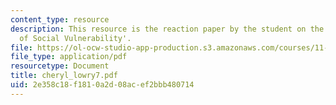 ```yaml
---
content_type: resource
description: This resource is the reaction paper by the student on the topic 'Patterns
  of Social Vulnerability'.
file: https://ol-ocw-studio-app-production.s3.amazonaws.com/courses/11-941-disaster-vulnerability-and-resilience-spring-2005/2e358c18f1810a2d08acef2bbb480714_cheryl_lowry7.pdf
file_type: application/pdf
resourcetype: Document
title: cheryl_lowry7.pdf
uid: 2e358c18-f181-0a2d-08ac-ef2bbb480714
---
```

